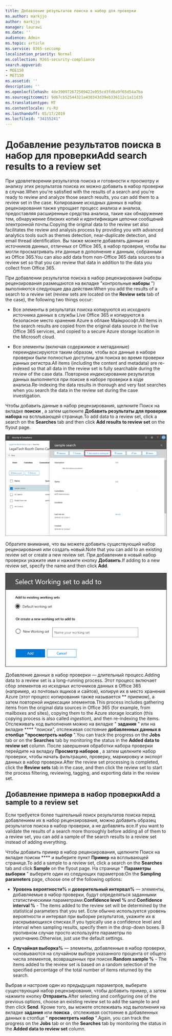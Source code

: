 ```yaml
---
title: Добавление результатов поиска в набор для проверки
ms.author: markjjo
author: markjjo
manager: laurawi
ms.date: ''
audience: Admin
ms.topic: article
ms.service: O365-seccomp
localization_priority: Normal
ms.collection: M365-security-compliance
search.appverid:
- MOE150
- MET150
ms.assetid: ''
description: ''
ms.openlocfilehash: 4de390972672509422e055cd3fd6a9f65d54a7ba
ms.sourcegitcommit: 9d67cb52544321a430343d39eb336112c1a11d35
ms.translationtype: MT
ms.contentlocale: ru-RU
ms.lasthandoff: 05/17/2019
ms.locfileid: "34155241"
---
```

# <a name="add-search-results-to-a-review-set"></a><span data-ttu-id="6467a-102">Добавление результатов поиска в набор для проверки</span><span class="sxs-lookup"><span data-stu-id="6467a-102">Add search results to a review set</span></span>

<span data-ttu-id="6467a-103">При удовлетворении результатов поиска и готовности к просмотру и анализу этих результатов поиска их можно добавить в набор проверки в случае.</span><span class="sxs-lookup"><span data-stu-id="6467a-103">When you're satisfied with the results of a search and you're ready to review and analyze those search results, you can add them to a review set in the case.</span></span> <span data-ttu-id="6467a-104">Копирование исходных данных в набор рецензирования также упрощает процесс анализа и анализа, предоставляя расширенные средства анализа, такие как обнаружение тем, обнаружение близких копий и идентификация цепочки сообщений электронной почты.</span><span class="sxs-lookup"><span data-stu-id="6467a-104">Copying the original data to the review set also facilitates the review and analysis process by providing you with advanced analytics tools such as themes detection, near-duplicate detection, and email thread identification.</span></span> <span data-ttu-id="6467a-105">Вы также можете добавлять данные из источников данных, отличных от Office 365, в набор проверки, чтобы вы могли просматривать эти данные в дополнение к данным, собранным из Office 365.</span><span class="sxs-lookup"><span data-stu-id="6467a-105">You can also add data from non-Office 365 data sources to a review set so that you can review that data in addition to the data you collect from Office 365.</span></span>

<span data-ttu-id="6467a-106">При добавлении результатов поиска в набор рецензирования (наборы рецензирования размещаются на вкладке "контрольные **наборы** ") выполняются следующие два действия:</span><span class="sxs-lookup"><span data-stu-id="6467a-106">When you add the results of a search to a review set (review sets are located on the **Review sets** tab of the case), the following two things occur:</span></span>

- <span data-ttu-id="6467a-107">Все элементы в результатах поиска копируются из исходного источника данных в службы Live Office 365 и копируются в безопасное место хранения Azure в облаке Майкрософт.</span><span class="sxs-lookup"><span data-stu-id="6467a-107">All items in the search results are copied from the original data source in the live Office 365 services, and copied to a secure Azure storage location in the Microsoft cloud.</span></span>

- <span data-ttu-id="6467a-108">Все элементы (включая содержимое и метаданные) переиндексируются таким образом, чтобы все данные в наборе проверки были полностью доступны для поиска во время проверки данных регистра.</span><span class="sxs-lookup"><span data-stu-id="6467a-108">All items (including the content and metadata) are re-indexed so that all data in the review set is fully searchable during the review of the case data.</span></span> <span data-ttu-id="6467a-109">Повторное индексирование результатов данных выполняется при поиске в наборе проверки в ходе анализа.</span><span class="sxs-lookup"><span data-stu-id="6467a-109">Re-indexing the data results in thorough and very fast searches when you search the data in the review set during the case investigation.</span></span>

<span data-ttu-id="6467a-110">Чтобы добавить данные в набор рецензирования, щелкните Поиск на вкладке **поиски** , а затем щелкните **Добавить результаты для проверки набора** на всплывающей странице.</span><span class="sxs-lookup"><span data-stu-id="6467a-110">To add data to a review set, click a search on the **Searches** tab and then click **Add results to review set** on the flyout page.</span></span>

![Добавление данных в набор проверки](../media/c1b4fc00-7a15-4587-b9b0-ce594bb02e4d.png)

<span data-ttu-id="6467a-112">Обратите внимание, что вы можете добавить существующий набор рецензирования или создать новый.</span><span class="sxs-lookup"><span data-stu-id="6467a-112">Note that you can add to an existing review set or create a new review set.</span></span>  <span data-ttu-id="6467a-113">При добавлении в новый набор проверки укажите имя и нажмите кнопку **Добавить**.</span><span class="sxs-lookup"><span data-stu-id="6467a-113">If adding to a new review set, specify the name and then click **Add**.</span></span>

![Выбор набора проверок](../media/e8c6ab51-da8d-4c39-9b21-26bfdf453fb9.png)

<span data-ttu-id="6467a-115">Добавление данных в набор проверки — длительный процесс.</span><span class="sxs-lookup"><span data-stu-id="6467a-115">Adding data to a review set is a long-running process.</span></span> <span data-ttu-id="6467a-116">Этот процесс включает сбор элементов из исходных источников данных в Office 365 (например, из почтовых ящиков и сайтов), копируя их в место хранения Azure (этот процесс копирования также называется \*\* приемом), а затем повторной индексации элементов.</span><span class="sxs-lookup"><span data-stu-id="6467a-116">This process includes gathering items from the original data sources in Office 365 (for example, from mailboxes and sites), copying them to the Azure storage location (this copying process is also called *ingestion*), and then re-indexing the items.</span></span> <span data-ttu-id="6467a-117">Отслеживать ход выполнения можно на вкладке " **задания** " или на вкладке \*\*\*\* "поиски", отслеживая состояние **добавленных данных в столбце "просмотреть набор** ".</span><span class="sxs-lookup"><span data-stu-id="6467a-117">You can track the progress on the **Jobs** tab or on the **Searches** tab by monitoring the status in the **Added data to review set** column.</span></span> <span data-ttu-id="6467a-118">После завершения обработки набора проверки перейдите на вкладку **Просмотр наборов** , а затем щелкните набор проверки, чтобы начать фильтрацию, проверку, маркировку и экспорт данных в набор проверки.</span><span class="sxs-lookup"><span data-stu-id="6467a-118">After the review set processing is completed, click the **Review sets** tab in the case, and then click the review set to start the process filtering, reviewing, tagging, and exporting data in the review set.</span></span>

## <a name="add-a-sample-to-a-review-set"></a><span data-ttu-id="6467a-119">Добавление примера в набор проверки</span><span class="sxs-lookup"><span data-stu-id="6467a-119">Add a sample to a review set</span></span>

<span data-ttu-id="6467a-120">Если требуется более тщательный поиск результатов поиска перед добавлением их в набор рецензирования, можно добавить образец результатов поиска в набор проверки, а не добавлять все.</span><span class="sxs-lookup"><span data-stu-id="6467a-120">If you want to validate the results of a search more thoroughly before adding all of them to a review set, you can add a sample of the search results to a review set instead of adding everything.</span></span>

<span data-ttu-id="6467a-121">Чтобы добавить пример в набор рецензирования, щелкните Поиск на вкладке поиски \*\*\*\* и выберите пункт **Пример** на всплывающей странице.</span><span class="sxs-lookup"><span data-stu-id="6467a-121">To add a sample to a review set, click a search on the **Searches** tab and click **Sample** on the flyout page.</span></span> <span data-ttu-id="6467a-122">На странице " **Параметры выборки** " выберите один из следующих параметров:</span><span class="sxs-lookup"><span data-stu-id="6467a-122">On the **Sampling parameters** page, choose one of the following options:</span></span>

- <span data-ttu-id="6467a-123">**Уровень вероятности%** и **доверительный интервал%** — элементы, добавляемые в набор проверки, будут определяться заданными статистическими параметрами.</span><span class="sxs-lookup"><span data-stu-id="6467a-123">**Confidence level %** and **Confidence interval %** - The items added to the review set will be determined by the statistical parameters that you set.</span></span> <span data-ttu-id="6467a-124">Если обычно используется уровень вероятности и интервал при выборке результатов, укажите их в раскрывающихся списках.</span><span class="sxs-lookup"><span data-stu-id="6467a-124">If you typically use a confidence level and interval when sampling results, specify them in the drop-down boxes.</span></span> <span data-ttu-id="6467a-125">В противном случае просто используйте параметры по умолчанию.</span><span class="sxs-lookup"><span data-stu-id="6467a-125">Otherwise, just use the default settings.</span></span>

- <span data-ttu-id="6467a-126">**Случайная выборка%** — элементы, добавленные в набор проверки, основываются на случайном выборе указанного процента от общего числа элементов, возвращенных при поиске.</span><span class="sxs-lookup"><span data-stu-id="6467a-126">**Random sample %** - The items added to the review set is based on a random selection of the specified percentage of the total number of items returned by the search.</span></span>

<span data-ttu-id="6467a-127">Выбрав и настроив один из предыдущих параметров, выберите существующий набор рецензирования, чтобы добавить пример, а затем нажмите кнопку **Отправить**.</span><span class="sxs-lookup"><span data-stu-id="6467a-127">After selecting and configuring one of the previous options, choose an existing review set to add the sample to and then click **Send**.</span></span> <span data-ttu-id="6467a-128">Кроме того, вы можете отслеживать ход выполнения на вкладке **задания** или **поиска** , отслеживая состояние в добавленных данных в столбце " **просмотреть набор** ".</span><span class="sxs-lookup"><span data-stu-id="6467a-128">Again, you can track the progress on the **Jobs** tab or on the **Searches** tab by monitoring the status in the **Added data to review set** column.</span></span>